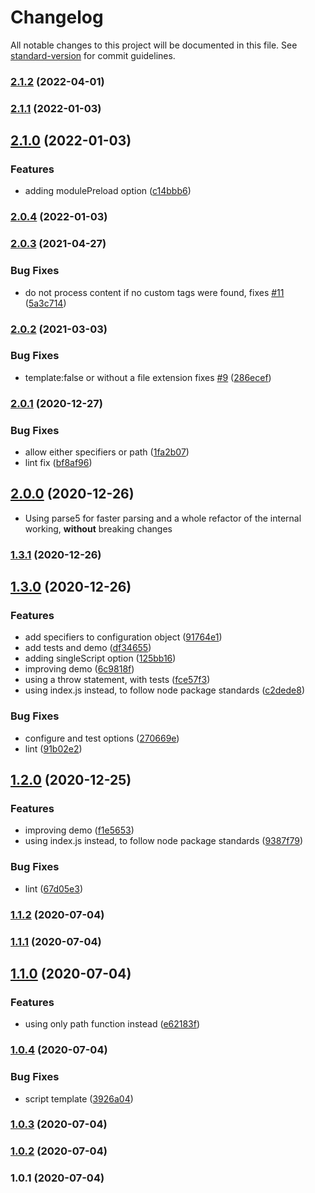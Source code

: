 # Changelog

All notable changes to this project will be documented in this file. See [standard-version](https://github.com/conventional-changelog/standard-version) for commit guidelines.

### [2.1.2](https://github.com/jdvivar/eleventy-plugin-add-web-component-definitions/compare/v2.1.1...v2.1.2) (2022-04-01)

### [2.1.1](https://github.com/jdvivar/eleventy-plugin-add-web-component-definitions/compare/v2.1.0...v2.1.1) (2022-01-03)

## [2.1.0](https://github.com/jdvivar/eleventy-plugin-add-web-component-definitions/compare/v2.0.4...v2.1.0) (2022-01-03)


### Features

* adding modulePreload option ([c14bbb6](https://github.com/jdvivar/eleventy-plugin-add-web-component-definitions/commit/c14bbb663d986013bfe8ccbf597bab3085ad35ba))

### [2.0.4](https://github.com/jdvivar/eleventy-plugin-add-web-component-definitions/compare/v2.0.3...v2.0.4) (2022-01-03)

### [2.0.3](https://github.com/jdvivar/eleventy-plugin-add-web-component-definitions/compare/v2.0.2...v2.0.3) (2021-04-27)


### Bug Fixes

* do not process content if no custom tags were found, fixes [#11](https://github.com/jdvivar/eleventy-plugin-add-web-component-definitions/issues/11) ([5a3c714](https://github.com/jdvivar/eleventy-plugin-add-web-component-definitions/commit/5a3c71451d1ba75e285833acf5ee64f7905fcfdd))

### [2.0.2](https://github.com/jdvivar/eleventy-plugin-add-web-component-definitions/compare/v2.0.1...v2.0.2) (2021-03-03)


### Bug Fixes

* template:false or without a file extension fixes [#9](https://github.com/jdvivar/eleventy-plugin-add-web-component-definitions/issues/9) ([286ecef](https://github.com/jdvivar/eleventy-plugin-add-web-component-definitions/commit/286ecefea61f41216aa4c4880465485bcf2151c5))

### [2.0.1](https://github.com/jdvivar/eleventy-plugin-add-web-component-definitions/compare/v2.0.0...v2.0.1) (2020-12-27)


### Bug Fixes

* allow either specifiers or path ([1fa2b07](https://github.com/jdvivar/eleventy-plugin-add-web-component-definitions/commit/1fa2b07d1a90c24f9935040259fa87ba636b729e))
* lint fix ([bf8af96](https://github.com/jdvivar/eleventy-plugin-add-web-component-definitions/commit/bf8af96494a8d14a6d55f1add051f335644ac23b))

## [2.0.0](https://github.com/jdvivar/eleventy-plugin-add-web-component-definitions/compare/v1.3.1...v2.0.0) (2020-12-26)

* Using parse5 for faster parsing and a whole refactor of the internal working, **without** breaking changes

### [1.3.1](https://github.com/jdvivar/eleventy-plugin-add-web-component-definitions/compare/v1.3.0...v1.3.1) (2020-12-26)

## [1.3.0](https://github.com/jdvivar/eleventy-plugin-add-web-component-definitions/compare/v1.1.1...v1.3.0) (2020-12-26)


### Features

* add specifiers to configuration object ([91764e1](https://github.com/jdvivar/eleventy-plugin-add-web-component-definitions/commit/91764e145f3f41b3c364c6efbe2cb4f27a62b608))
* add tests and demo ([df34655](https://github.com/jdvivar/eleventy-plugin-add-web-component-definitions/commit/df346559bbc4746746f31f09a3f4c0de3c2a0414))
* adding singleScript option ([125bb16](https://github.com/jdvivar/eleventy-plugin-add-web-component-definitions/commit/125bb164ce75d35603c8457eabe2718737424aa1))
* improving demo ([6c9818f](https://github.com/jdvivar/eleventy-plugin-add-web-component-definitions/commit/6c9818f4d088f8f40380e125f6a9c0811d3913c9))
* using a throw statement, with tests ([fce57f3](https://github.com/jdvivar/eleventy-plugin-add-web-component-definitions/commit/fce57f3fd1b36719520789ccca594306b8258cfe))
* using index.js instead, to follow node package standards ([c2dede8](https://github.com/jdvivar/eleventy-plugin-add-web-component-definitions/commit/c2dede8b5151c3e19d8cc95e4999818ca8fbe960))


### Bug Fixes

* configure and test options ([270669e](https://github.com/jdvivar/eleventy-plugin-add-web-component-definitions/commit/270669ed9f0adae83c80420d4d9299d9e1bcc116))
* lint ([91b02e2](https://github.com/jdvivar/eleventy-plugin-add-web-component-definitions/commit/91b02e292d90e0d7df1c8705356d46da44786b2b))

## [1.2.0](https://github.com/jdvivar/eleventy-plugin-add-web-component-definitions/compare/v1.1.1...v1.2.0) (2020-12-25)


### Features

* improving demo ([f1e5653](https://github.com/jdvivar/eleventy-plugin-add-web-component-definitions/commit/f1e5653c745d36ac9a2e681c46b036ce22f4e199))
* using index.js instead, to follow node package standards ([9387f79](https://github.com/jdvivar/eleventy-plugin-add-web-component-definitions/commit/9387f792c630078ca373b398c1cb5be18ef3ef07))


### Bug Fixes

* lint ([67d05e3](https://github.com/jdvivar/eleventy-plugin-add-web-component-definitions/commit/67d05e32aab55f842c22ec0329d34d7395869731))

### [1.1.2](https://github.com/jdvivar/eleventy-plugin-add-web-component-definitions/compare/v1.1.1...v1.1.2) (2020-07-04)

### [1.1.1](https://github.com/jdvivar/eleventy-plugin-add-web-component-definitions/compare/v1.1.0...v1.1.1) (2020-07-04)

## [1.1.0](https://github.com/jdvivar/eleventy-plugin-add-web-component-definitions/compare/v1.0.4...v1.1.0) (2020-07-04)


### Features

* using only path function instead ([e62183f](https://github.com/jdvivar/eleventy-plugin-add-web-component-definitions/commit/e62183fd44cbf9f676fdb498a81b8294a838a836))

### [1.0.4](https://github.com/jdvivar/eleventy-plugin-add-web-component-definitions/compare/v1.0.3...v1.0.4) (2020-07-04)


### Bug Fixes

* script template ([3926a04](https://github.com/jdvivar/eleventy-plugin-add-web-component-definitions/commit/3926a0462cfd64a1c3255c4dfbe48dc14f919118))

### [1.0.3](https://github.com/jdvivar/eleventy-plugin-add-web-component-definitions/compare/v1.0.2...v1.0.3) (2020-07-04)

### [1.0.2](https://github.com/jdvivar/eleventy-plugin-add-web-component-definitions/compare/v1.0.1...v1.0.2) (2020-07-04)

### 1.0.1 (2020-07-04)
